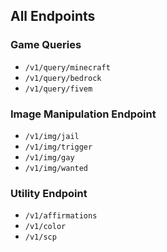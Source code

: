 ## All Endpoints

### Game Queries

- `/v1/query/minecraft`
- `/v1/query/bedrock`
- `/v1/query/fivem`

### Image Manipulation Endpoint

- `/v1/img/jail`
- `/v1/img/trigger`
- `/v1/img/gay`
- `/v1/img/wanted`

### Utility Endpoint

- `/v1/affirmations`
- `/v1/color`
- `/v1/scp`